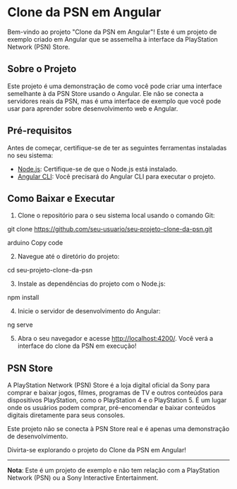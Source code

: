 # Clone da PSN em Angular

Bem-vindo ao projeto "Clone da PSN em Angular"! Este é um projeto de exemplo criado em Angular que se assemelha à interface da PlayStation Network (PSN) Store.

## Sobre o Projeto

Este projeto é uma demonstração de como você pode criar uma interface semelhante à da PSN Store usando o Angular. Ele não se conecta a servidores reais da PSN, mas é uma interface de exemplo que você pode usar para aprender sobre desenvolvimento web e Angular.

## Pré-requisitos

Antes de começar, certifique-se de ter as seguintes ferramentas instaladas no seu sistema:

- [Node.js](https://nodejs.org/): Certifique-se de que o Node.js está instalado.
- [Angular CLI](https://cli.angular.io/): Você precisará do Angular CLI para executar o projeto.

## Como Baixar e Executar

1. Clone o repositório para o seu sistema local usando o comando Git:

git clone https://github.com/seu-usuario/seu-projeto-clone-da-psn.git

arduino
Copy code

2. Navegue até o diretório do projeto:

cd seu-projeto-clone-da-psn

3. Instale as dependências do projeto com o Node.js:

npm install

4. Inicie o servidor de desenvolvimento do Angular:

ng serve

5. Abra o seu navegador e acesse [http://localhost:4200/](http://localhost:4200/). Você verá a interface do clone da PSN em execução!

## PSN Store

A PlayStation Network (PSN) Store é a loja digital oficial da Sony para comprar e baixar jogos, filmes, programas de TV e outros conteúdos para dispositivos PlayStation, como o PlayStation 4 e o PlayStation 5. É um lugar onde os usuários podem comprar, pré-encomendar e baixar conteúdos digitais diretamente para seus consoles.

Este projeto não se conecta à PSN Store real e é apenas uma demonstração de desenvolvimento.

Divirta-se explorando o projeto do Clone da PSN em Angular!

---

**Nota**: Este é um projeto de exemplo e não tem relação com a PlayStation Network (PSN) ou a Sony Interactive Entertainment.
